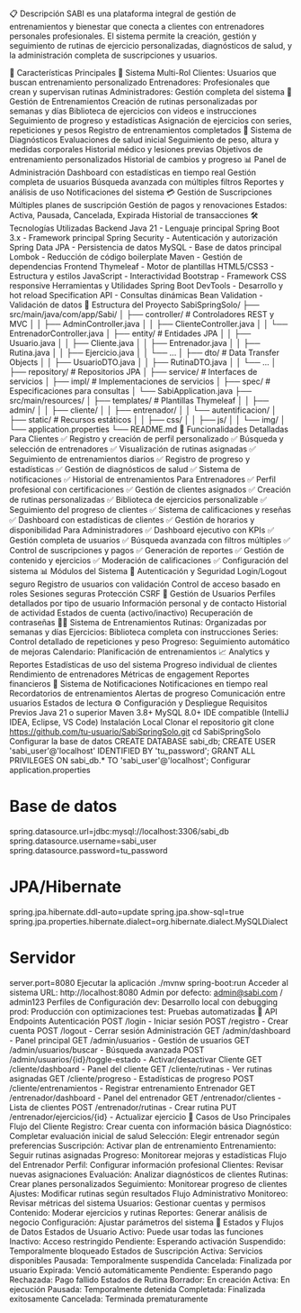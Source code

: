 📋 Descripción
SABI es una plataforma integral de gestión de entrenamientos y bienestar que conecta a clientes con entrenadores personales profesionales. El sistema permite la creación, gestión y seguimiento de rutinas de ejercicio personalizadas, diagnósticos de salud, y la administración completa de suscripciones y usuarios.

🌟 Características Principales
👥 Sistema Multi-Rol
Clientes: Usuarios que buscan entrenamiento personalizado
Entrenadores: Profesionales que crean y supervisan rutinas
Administradores: Gestión completa del sistema
💪 Gestión de Entrenamientos
Creación de rutinas personalizadas por semanas y días
Biblioteca de ejercicios con videos e instrucciones
Seguimiento de progreso y estadísticas
Asignación de ejercicios con series, repeticiones y pesos
Registro de entrenamientos completados
🏥 Sistema de Diagnósticos
Evaluaciones de salud inicial
Seguimiento de peso, altura y medidas corporales
Historial médico y lesiones previas
Objetivos de entrenamiento personalizados
Historial de cambios y progreso
📊 Panel de Administración
Dashboard con estadísticas en tiempo real
Gestión completa de usuarios
Búsqueda avanzada con múltiples filtros
Reportes y análisis de uso
Notificaciones del sistema
💳 Gestión de Suscripciones
Múltiples planes de suscripción
Gestión de pagos y renovaciones
Estados: Activa, Pausada, Cancelada, Expirada
Historial de transacciones
🛠️ Tecnologías Utilizadas
Backend
Java 21 - Lenguaje principal
Spring Boot 3.x - Framework principal
Spring Security - Autenticación y autorización
Spring Data JPA - Persistencia de datos
MySQL - Base de datos principal
Lombok - Reducción de código boilerplate
Maven - Gestión de dependencias
Frontend
Thymeleaf - Motor de plantillas
HTML5/CSS3 - Estructura y estilos
JavaScript - Interactividad
Bootstrap - Framework CSS responsive
Herramientas y Utilidades
Spring Boot DevTools - Desarrollo y hot reload
Specification API - Consultas dinámicas
Bean Validation - Validación de datos
📁 Estructura del Proyecto
SabiSpringSolo/
├── src/main/java/com/app/Sabi/
│   ├── controller/          # Controladores REST y MVC
│   │   ├── AdminController.java
│   │   ├── ClienteController.java
│   │   └── EntrenadorController.java
│   ├── entity/              # Entidades JPA
│   │   ├── Usuario.java
│   │   ├── Cliente.java
│   │   ├── Entrenador.java
│   │   ├── Rutina.java
│   │   ├── Ejercicio.java
│   │   └── ...
│   ├── dto/                 # Data Transfer Objects
│   │   ├── UsuarioDTO.java
│   │   ├── RutinaDTO.java
│   │   └── ...
│   ├── repository/          # Repositorios JPA
│   ├── service/            # Interfaces de servicios
│   ├── impl/               # Implementaciones de servicios
│   ├── spec/               # Especificaciones para consultas
│   └── SabiApplication.java
├── src/main/resources/
│   ├── templates/          # Plantillas Thymeleaf
│   │   ├── admin/
│   │   ├── cliente/
│   │   ├── entrenador/
│   │   └── autentificacion/
│   ├── static/             # Recursos estáticos
│   │   ├── css/
│   │   ├── js/
│   │   └── img/
│   └── application.properties
└── README.md
🚀 Funcionalidades Detalladas
Para Clientes
✅ Registro y creación de perfil personalizado
✅ Búsqueda y selección de entrenadores
✅ Visualización de rutinas asignadas
✅ Seguimiento de entrenamientos diarios
✅ Registro de progreso y estadísticas
✅ Gestión de diagnósticos de salud
✅ Sistema de notificaciones
✅ Historial de entrenamientos
Para Entrenadores
✅ Perfil profesional con certificaciones
✅ Gestión de clientes asignados
✅ Creación de rutinas personalizadas
✅ Biblioteca de ejercicios personalizable
✅ Seguimiento del progreso de clientes
✅ Sistema de calificaciones y reseñas
✅ Dashboard con estadísticas de clientes
✅ Gestión de horarios y disponibilidad
Para Administradores
✅ Dashboard ejecutivo con KPIs
✅ Gestión completa de usuarios
✅ Búsqueda avanzada con filtros múltiples
✅ Control de suscripciones y pagos
✅ Generación de reportes
✅ Gestión de contenido y ejercicios
✅ Moderación de calificaciones
✅ Configuración del sistema
📊 Módulos del Sistema
🔐 Autenticación y Seguridad
Login/Logout seguro
Registro de usuarios con validación
Control de acceso basado en roles
Sesiones seguras
Protección CSRF
👤 Gestión de Usuarios
Perfiles detallados por tipo de usuario
Información personal y de contacto
Historial de actividad
Estados de cuenta (activo/inactivo)
Recuperación de contraseñas
🏃‍♀️ Sistema de Entrenamientos
Rutinas: Organizadas por semanas y días
Ejercicios: Biblioteca completa con instrucciones
Series: Control detallado de repeticiones y peso
Progreso: Seguimiento automático de mejoras
Calendario: Planificación de entrenamientos
📈 Analytics y Reportes
Estadísticas de uso del sistema
Progreso individual de clientes
Rendimiento de entrenadores
Métricas de engagement
Reportes financieros
📱 Sistema de Notificaciones
Notificaciones en tiempo real
Recordatorios de entrenamientos
Alertas de progreso
Comunicación entre usuarios
Estados de lectura
⚙️ Configuración y Despliegue
Requisitos Previos
Java 21 o superior
Maven 3.8+
MySQL 8.0+
IDE compatible (IntelliJ IDEA, Eclipse, VS Code)
Instalación Local
Clonar el repositorio
git clone https://github.com/tu-usuario/SabiSpringSolo.git
cd SabiSpringSolo
Configurar la base de datos
CREATE DATABASE sabi_db;
CREATE USER 'sabi_user'@'localhost' IDENTIFIED BY 'tu_password';
GRANT ALL PRIVILEGES ON sabi_db.* TO 'sabi_user'@'localhost';
Configurar application.properties
# Base de datos
spring.datasource.url=jdbc:mysql://localhost:3306/sabi_db
spring.datasource.username=sabi_user
spring.datasource.password=tu_password

# JPA/Hibernate
spring.jpa.hibernate.ddl-auto=update
spring.jpa.show-sql=true
spring.jpa.properties.hibernate.dialect=org.hibernate.dialect.MySQLDialect

# Servidor
server.port=8080
Ejecutar la aplicación
./mvnw spring-boot:run
Acceder al sistema
URL: http://localhost:8080
Admin por defecto: admin@sabi.com / admin123
Perfiles de Configuración
dev: Desarrollo local con debugging
prod: Producción con optimizaciones
test: Pruebas automatizadas
🔄 API Endpoints
Autenticación
POST /login - Iniciar sesión
POST /registro - Crear cuenta
POST /logout - Cerrar sesión
Administración
GET /admin/dashboard - Panel principal
GET /admin/usuarios - Gestión de usuarios
GET /admin/usuarios/buscar - Búsqueda avanzada
POST /admin/usuarios/{id}/toggle-estado - Activar/desactivar
Cliente
GET /cliente/dashboard - Panel del cliente
GET /cliente/rutinas - Ver rutinas asignadas
GET /cliente/progreso - Estadísticas de progreso
POST /cliente/entrenamientos - Registrar entrenamiento
Entrenador
GET /entrenador/dashboard - Panel del entrenador
GET /entrenador/clientes - Lista de clientes
POST /entrenador/rutinas - Crear rutina
PUT /entrenador/ejercicios/{id} - Actualizar ejercicio
🎯 Casos de Uso Principales
Flujo del Cliente
Registro: Crear cuenta con información básica
Diagnóstico: Completar evaluación inicial de salud
Selección: Elegir entrenador según preferencias
Suscripción: Activar plan de entrenamiento
Entrenamiento: Seguir rutinas asignadas
Progreso: Monitorear mejoras y estadísticas
Flujo del Entrenador
Perfil: Configurar información profesional
Clientes: Revisar nuevas asignaciones
Evaluación: Analizar diagnósticos de clientes
Rutinas: Crear planes personalizados
Seguimiento: Monitorear progreso de clientes
Ajustes: Modificar rutinas según resultados
Flujo Administrativo
Monitoreo: Revisar métricas del sistema
Usuarios: Gestionar cuentas y permisos
Contenido: Moderar ejercicios y rutinas
Reportes: Generar análisis de negocio
Configuración: Ajustar parámetros del sistema
🚦 Estados y Flujos de Datos
Estados de Usuario
Activo: Puede usar todas las funciones
Inactivo: Acceso restringido
Pendiente: Esperando activación
Suspendido: Temporalmente bloqueado
Estados de Suscripción
Activa: Servicios disponibles
Pausada: Temporalmente suspendida
Cancelada: Finalizada por usuario
Expirada: Venció automáticamente
Pendiente: Esperando pago
Rechazada: Pago fallido
Estados de Rutina
Borrador: En creación
Activa: En ejecución
Pausada: Temporalmente detenida
Completada: Finalizada exitosamente
Cancelada: Terminada prematuramente

